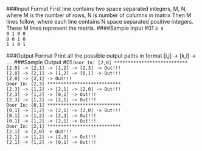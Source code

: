 ###Input Format
First line contains two space separated integers, M, N, where M is the number of rows, N is number of columns in 
matrix
Then M lines follow, where each line contains N space separated positive integers. These M lines represent the matrix.
####Sample Input #01
`3 4`<br/>
`0 1 0 0`<br/>
`0 0 1 0`<br/>
`1 1 0 1`<br/>

###Output Format
Print all the possible output paths in format [i,j] -> [k,l] -> ....
###Sample Output #01
`Door In: [2,0] ***************************`<br/>
 `[2,0] -> [2,1] -> [1,2] -> [2,3] -> Out!!!`<br/>
 `[2,0] -> [2,1] -> [1,2] -> [0,1] -> Out!!!`<br/>
 `[2,0] -> [2,1] -> Out!!!`<br/>
 `Door In: [2,3] ***************************`<br/>
 `[2,3] -> [1,2] -> [2,1] -> [2,0] -> Out!!!`<br/>
 `[2,3] -> [1,2] -> [0,1] -> Out!!!`<br/>
 `[2,3] -> [1,2] -> [2,1] -> Out!!!`<br/>
 `Door In: [0,1] ***************************`<br/>
 `[0,1] -> [1,2] -> [2,1] -> [2,0] -> Out!!!`<br/>
 `[0,1] -> [1,2] -> [2,3] -> Out!!!`<br/>
 `[0,1] -> [1,2] -> [2,1] -> Out!!!`<br/>
 `Door In: [2,1] ***************************`<br/>
 `[2,1] -> [2,0] -> Out!!!`<br/>
 `[2,1] -> [1,2] -> [2,3] -> Out!!!`<br/>
 `[2,1] -> [1,2] -> [0,1] -> Out!!!`<br/>

